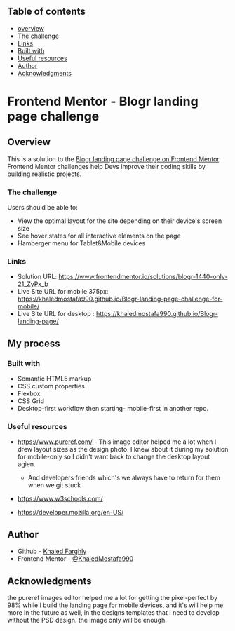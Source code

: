 ## Table of contents

- [overview](#Overview)
- [The challenge](#the-challenge)
- [Links](#links)
- [Built with](#built-with)
- [Useful resources](#useful-resources)
- [Author](#author)
- [Acknowledgments](#acknowledgments)

# Frontend Mentor - Blogr landing page challenge

## Overview

This is a solution to the [Blogr landing page challenge on Frontend Mentor](https://www.frontendmentor.io/solutions/blogr-1440-only-21_ZyPx_b). Frontend Mentor challenges help Devs improve their coding skills by building realistic projects.

### The challenge

Users should be able to:

- View the optimal layout for the site depending on their device's screen size
- See hover states for all interactive elements on the page
- Hamberger menu for Tablet&Mobile devices 
### Links

- Solution URL: https://www.frontendmentor.io/solutions/blogr-1440-only-21_ZyPx_b
- Live Site URL for mobile 375px: https://khaledmostafa990.github.io/Blogr-landing-page-challenge-for-mobile/
- Live Site URL for desktop : https://khaledmostafa990.github.io/Blogr-landing-page/

## My process

### Built with

- Semantic HTML5 markup
- CSS custom properties
- Flexbox
- CSS Grid
- Desktop-first workflow then starting- mobile-first in another repo.

### Useful resources

- https://www.pureref.com/ - This image editor helped me a lot when I drew layout sizes as the design photo. I knew about it during my solution for mobile-only so I didn't want back to change the desktop layout agien.

  - And developers friends which's we always have to return for them when we git stuck

- https://www.w3schools.com/
- https://developer.mozilla.org/en-US/

## Author

- Github - [Khaled Farghly](https://github.com/KhaledMostafa990)
- Frontend Mentor - [@KhaledMostafa990](https://www.frontendmentor.io/profile/KhaledMostafa990)

## Acknowledgments

the pureref images editor helped me a lot for getting the pixel-perfect by 98% while I build the landing page for mobile devices, and it's will help me more in the future as well, in the designs templates that I need to develop without the PSD design. the image only will be enough.
